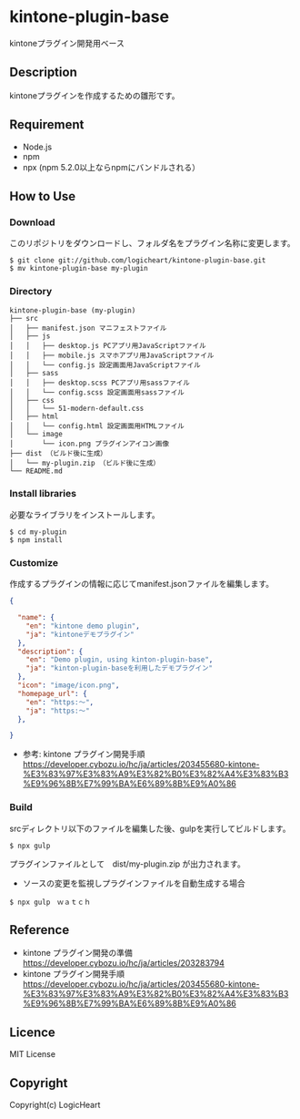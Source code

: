# kintone-plugin-base
kintoneプラグイン開発用ベース

## Description
kintoneプラグインを作成するための雛形です。

## Requirement
* Node.js
* npm
* npx (npm 5.2.0以上ならnpmにバンドルされる）

## How to Use

### Download
このリポジトリをダウンロードし、フォルダ名をプラグイン名称に変更します。

```
$ git clone git://github.com/logicheart/kintone-plugin-base.git
$ mv kintone-plugin-base my-plugin
```

### Directory
```
kintone-plugin-base (my-plugin)
├── src
│   ├── manifest.json マニフェストファイル
│   ├── js
│   │   ├── desktop.js PCアプリ用JavaScriptファイル
│   │   ├── mobile.js スマホアプリ用JavaScriptファイル
│   │   └── config.js 設定画面用JavaScriptファイル
│   ├── sass
│   │   ├── desktop.scss PCアプリ用sassファイル
│   │   └── config.scss 設定画面用sassファイル
│   ├── css
│   │   └── 51-modern-default.css
│   ├── html
│   │   └── config.html 設定画面用HTMLファイル
│   └── image
│       └── icon.png プラグインアイコン画像
├── dist （ビルド後に生成）
│   └── my-plugin.zip （ビルド後に生成）
└── README.md
```

### Install libraries
必要なライブラリをインストールします。

```
$ cd my-plugin
$ npm install
```

### Customize
作成するプラグインの情報に応じてmanifest.jsonファイルを編集します。

```src/manifest.json
{

  "name": {
    "en": "kintone demo plugin",
    "ja": "kintoneデモプラグイン"
  },
  "description": {
    "en": "Demo plugin, using kinton-plugin-base",
    "ja": "kinton-plugin-baseを利用したデモプラグイン"
  },
  "icon": "image/icon.png",
  "homepage_url": {
    "en": "https:〜",
    "ja": "https:〜"
  },

}
```

* 参考: kintone プラグイン開発手順 https://developer.cybozu.io/hc/ja/articles/203455680-kintone-%E3%83%97%E3%83%A9%E3%82%B0%E3%82%A4%E3%83%B3%E9%96%8B%E7%99%BA%E6%89%8B%E9%A0%86

### Build
srcディレクトリ以下のファイルを編集した後、gulpを実行してビルドします。

```
$ npx gulp
```

プラグインファイルとして　dist/my-plugin.zip が出力されます。

* ソースの変更を監視しプラグインファイルを自動生成する場合

```
$ npx gulp　ｗａｔｃｈ
```

## Reference
* kintone プラグイン開発の準備 https://developer.cybozu.io/hc/ja/articles/203283794
* kintone プラグイン開発手順 https://developer.cybozu.io/hc/ja/articles/203455680-kintone-%E3%83%97%E3%83%A9%E3%82%B0%E3%82%A4%E3%83%B3%E9%96%8B%E7%99%BA%E6%89%8B%E9%A0%86


## Licence

MIT License

## Copyright

Copyright(c) LogicHeart
